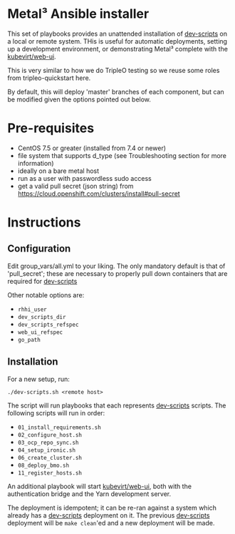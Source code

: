 Metal³ Ansible installer
===============================

This set of playbooks provides an unattended installation of [dev-scripts](https://github.com/openshift-metal3/dev-scripts/) on a 
local or remote system.  THis is useful for automatic deployments, setting up a development environment, or demonstrating Metal³ 
complete with the [kubevirt/web-ui](https://github.com/kubevirt/web-ui).

This is very similar to how we do TripleO testing so we reuse some roles
from tripleo-quickstart here.

By default, this will deploy 'master' branches of each component, but can be modified given the options pointed out below.

# Pre-requisites

- CentOS 7.5 or greater (installed from 7.4 or newer)
- file system that supports d_type (see Troubleshooting section for more information)
- ideally on a bare metal host
- run as a user with passwordless sudo access
- get a valid pull secret (json string) from https://cloud.openshift.com/clusters/install#pull-secret

# Instructions

## Configuration

Edit group_vars/all.yml to your liking.  The only mandatory default is that of 'pull_secret'; these 
are necessary to properly pull down containers that are required for [dev-scripts](https://github.com/openshift-metal3/dev-scripts/)

Other notable options are:
- `rhhi_user`
- `dev_scripts_dir`
- `dev_scripts_refspec`
- `web_ui_refspec`
- `go_path`

## Installation

For a new setup, run:

`./dev-scripts.sh <remote host>`

The script will run playbooks that each represents [dev-scripts](https://github.com/openshift-metal3/dev-scripts/) scripts.  The following
scripts will run in order:

- `01_install_requirements.sh`
- `02_configure_host.sh`
- `03_ocp_repo_sync.sh`
- `04_setup_ironic.sh`
- `06_create_cluster.sh`
- `08_deploy_bmo.sh`
- `11_register_hosts.sh`

An additional playbook will start [kubevirt/web-ui](https://github.com/kubevirt/web-ui), both with 
the authentication bridge and the Yarn development server.

The deployment is idempotent; it can be re-ran against a system which already has a [dev-scripts](https://github.com/openshift-metal3/dev-scripts/) 
deployment on it.  The previous [dev-scripts](https://github.com/openshift-metal3/dev-scripts/) deployment will be `make clean`'ed and a 
new deployment will be made.
